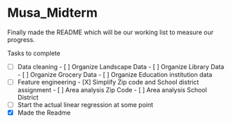 # Musa_Midterm

Finally made the README which will be our working list to measure our progress. 

Tasks to complete
- [ ] Data cleaning
      - [ ] Organize Landscape Data
      - [ ] Organize Library Data
      - [ ] Organize Grocery Data
      - [ ] Organize Education institution data  
- [ ] Feature engineering
      - [X] Simplify Zip code and School district assignment 
      - [ ] Area analysis Zip Code
      - [ ] Area analysis School District
- [ ] Start the actual linear regression at some point
- [X] Made the Readme
